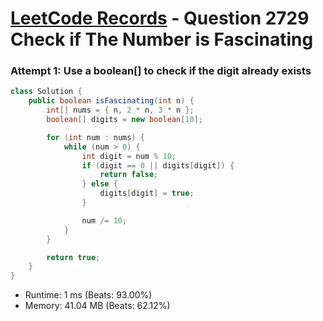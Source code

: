 # [LeetCode Records](../../README.md) - Question 2729 Check if The Number is Fascinating

### Attempt 1: Use a boolean[] to check if the digit already exists
```java
class Solution {
    public boolean isFascinating(int n) {
        int[] nums = { n, 2 * n, 3 * n };
        boolean[] digits = new boolean[10];

        for (int num : nums) {
            while (num > 0) {
                int digit = num % 10;
                if (digit == 0 || digits[digit]) {
                    return false;
                } else {
                    digits[digit] = true;
                }

                num /= 10;
            }
        }

        return true;
    }
}
```
- Runtime: 1 ms (Beats: 93.00%)
- Memory: 41.04 MB (Beats: 62.12%)

<br>

